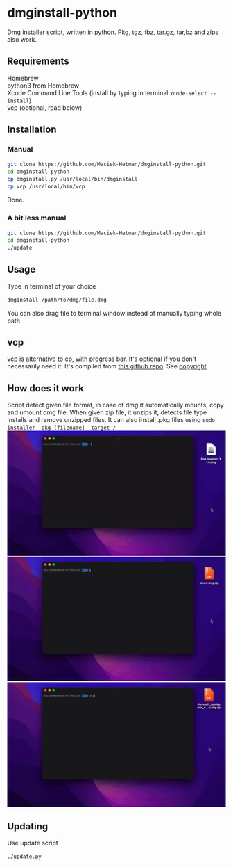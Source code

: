 # dmginstall-python
 Dmg installer script, written in python. Pkg, tgz, tbz, tar.gz, tar,bz and zips also work.

## Requirements
Homebrew  
python3 from Homebrew  
Xcode Command Line Tools (install by typing in terminal ```xcode-select --install```)  
vcp (optional, read below)

## Installation
### Manual
```bash
git clone https://github.com/Maciek-Hetman/dmginstall-python.git
cd dmginstall-python
cp dmginstall.py /usr/local/bin/dmginstall
cp vcp /usr/local/bin/vcp
```
Done.
### A bit less manual
```bash
git clone https://github.com/Maciek-Hetman/dmginstall-python.git
cd dmginstall-python
./update
``` 

## Usage
Type in terminal of your choice 
```bash
dmginstall /path/to/dmg/file.dmg 
```
You can also drag file to terminal window instead of manually typing whole path

## vcp
vcp is alternative to cp, with progress bar. It's optional if you don't necessarily
need it. It's compiled from [this github repo](https://github.com/Leask/VCP). See [copyright](vcp/COPYRIGHT).

## How does it work
Script detect given file format, in case of dmg it automatically mounts, copy and umount dmg file.
When given zip file, it unzips it, detects file type installs and remove unzipped files. It can also
install .pkg files using ```sudo installer -pkg [filename] -target /```
![dmg](Screenrecords/dmg_install.gif)
![dmg in zip](Screenrecords/dmg_in_zip.gif)
![pkg in zip](Screenrecords/pkg_in_zip.gif)

## Updating
Use update script
```bash
./update.py
```